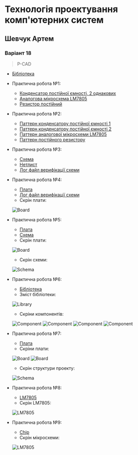 # Технологія проектування комп'ютерних систем
## Шевчук Артем
### Варіант 18
> P-CAD
* [Бібліотека](https://github.com/shharw/DToCS/blob/main/AnalogDevices_Shevhcuk.lib)
* Практична робота №1:
	* [Конденсатор постійної ємності, 2 однакових](https://github.com/shharw/DToCS/blob/main/lab1/AnalogDevices_Shevhcuk%5BC%5D.Sym)
	* [Аналогова мікросхема LM7805](https://github.com/shharw/DToCS/blob/main/lab1/AnalogDevices_Shevhcuk%5BLM7805%5D.Sym)
	* [Резистор постійний](https://github.com/shharw/DToCS/blob/main/lab1/AnalogDevices_Shevhcuk%5BR%5D.Sym)
* Практична робота №2:
	* [Паттерн конденсатору постійної ємності 1](https://github.com/shharw/DToCS/blob/main/lab2/KMA6A_M1500.pat)
	* [Паттерн конденсатору постійної ємності 2](https://github.com/shharw/DToCS/blob/main/lab2/%D0%9A71-6.pat)
	* [Паттерн аналогової мікросхеми LM7805](https://github.com/shharw/DToCS/blob/main/lab2/LM7805.pat)
	* [Паттерн постійного резистору](https://github.com/shharw/DToCS/blob/main/lab2/%D0%9C%D0%9B%D0%A2_1.pat)
* Практична робота №3:
	* [Схема](https://github.com/shharw/DToCS/blob/main/lab3/time-delay-relay.SCH)
	* [Нетлист](https://github.com/shharw/DToCS/blob/main/lab3/time-delay-relay.net)
	* [Лог файл верифікації схеми](https://github.com/shharw/DToCS/blob/main/lab3/time-delay-relay.erc)
* Практична робота №4:
	* [Плата](https://github.com/shharw/DToCS/blob/main/lab4/board.PCB)
	* [Лог файл верифікації схеми](https://github.com/shharw/DToCS/blob/main/lab4/board.drc)
	* Скрін плати: 
	
	![Board](https://github.com/shharw/DToCS/blob/main/lab4/board-img.PNG)
* Практична робота №5:
	* [Плата](https://github.com/shharw/DToCS/tree/main/lab5/Imported%20board.PrjPcb)
	* [Схема](https://github.com/shharw/DToCS/tree/main/lab5/Imported%20time-delay-relay.PrjPcb)
	* Скрін плати:
	
	![Board](https://github.com/shharw/DToCS/blob/main/lab5/board.PNG)
	* Скрін схеми:
	
	![Schema](https://github.com/shharw/DToCS/blob/main/lab5/schema.PNG)
* Практична робота №6:
	* [Бібліотека](https://github.com/shharw/DToCS/blob/main/lab6/CommonDevs_Shevchuk.SchLib)
	* Зміст бібліотеки:
	
	![Library](https://github.com/shharw/DToCS/blob/main/lab6/components.PNG)
	* Скріни компонентів:
	
	![Component](https://github.com/shharw/DToCS/blob/main/lab6/1_2.PNG)	![Component](https://github.com/shharw/DToCS/blob/main/lab6/1_2.PNG)
	![Component](https://github.com/shharw/DToCS/blob/main/lab6/3.PNG)
	![Component](https://github.com/shharw/DToCS/blob/main/lab6/4.PNG)
* Практична робота №7:
	* [Плата](https://github.com/shharw/DToCS/tree/main/lab7/board.PcbDoc)
	* Скріни плати:
	
	![Board](https://github.com/shharw/DToCS/blob/main/lab7/board_top.PNG)
	![Board](https://github.com/shharw/DToCS/blob/main/lab7/board_bottom.PNG)
	* Скрін структури проекту:
	
	![Schema](https://github.com/shharw/DToCS/blob/main/lab7/struct.PNG)
* Практична робота №8:
	* [LM7805](https://github.com/shharw/DToCS/tree/main/lab8/7508.SLDPRT)
	* Скрін LM7805:
	
	![LM7805](https://github.com/shharw/DToCS/blob/main/lab8/lm7805.PNG)
* Практична робота №9:
	* [Chip](https://github.com/shharw/DToCS/tree/main/lab9/7400.SLDPRT)
	* Скрін мікросхеми:
	
	![LM7805](https://github.com/shharw/DToCS/blob/main/lab9/chip.JPG)
